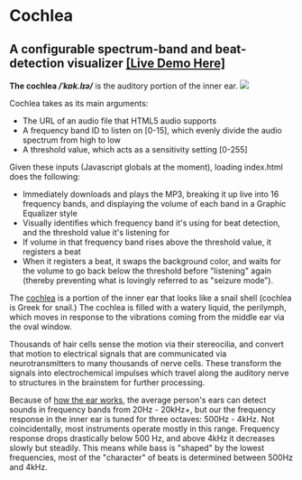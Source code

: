 # Cochlea
## A configurable spectrum-band and beat-detection visualizer [[Live Demo Here]](http://amandamcg.github.io/cochlea/)


**The cochlea _/ˈkɒk.lɪə/_** is the auditory portion of the inner ear. ![](http://upload.wikimedia.org/wikipedia/commons/thumb/a/a6/Cochlea.svg/490px-Cochlea.svg.png)

Cochlea takes as its main arguments:
* The URL of an audio file that HTML5 audio supports
* A frequency band ID to listen on [0-15], which evenly divide the audio spectrum from high to low
* A threshold value, which acts as a sensitivity setting [0-255]

Given these inputs (Javascript globals at the moment), loading index.html does the following:
* Immediately downloads and plays the MP3, breaking it up live into 16 frequency bands, and displaying the volume of each band in a Graphic Equalizer style
* Visually identifies which frequency band it's using for beat detection, and the threshold value it's listening for
* If volume in that frequency band rises above the threshold value, it registers a beat
* When it registers a beat, it swaps the background color, and waits for the volume to go back below the threshold before "listening" again (thereby preventing what is lovingly referred to as "seizure mode").

The [cochlea](http://en.wikipedia.org/wiki/Cochlea) is a portion of the inner ear that looks like a snail shell (cochlea is Greek for snail.) The cochlea is filled with a watery liquid, the perilymph, which moves in response to the vibrations coming from the middle ear via the oval window. 

Thousands of hair cells sense the motion via their stereocilia, and convert that motion to electrical signals that are communicated via neurotransmitters to many thousands of nerve cells. These transform the signals into electrochemical impulses which travel along the auditory nerve to structures in the brainstem for further processing.

Because of [how the ear works](http://www.soundonsound.com/sos/mar11/articles/how-the-ear-works.htm), the average person's ears can detect sounds in frequency bands from 20Hz - 20kHz+, but our the frequency response in the inner ear is tuned for three octaves: 500Hz - 4kHz. Not coincidentally, most instruments operate mostly in this range. Frequency response drops drastically below 500 Hz, and above 4kHz it decreases slowly but steadily. This means while bass is "shaped" by the lowest frequencies, most of the "character" of beats is determined between 500Hz and 4kHz.
